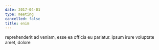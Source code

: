 ```yaml
---
date: 2017-04-01
type: meeting
cancelled: false
title: enim
---
```

reprehenderit ad veniam, esse ea officia eu pariatur. ipsum irure voluptate amet, dolore